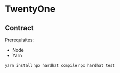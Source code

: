 # TwentyOne

## Contract

Prerequisites:
- Node
- Yarn

```yarn install```
```npx hardhat compile```
```npx hardhat test```